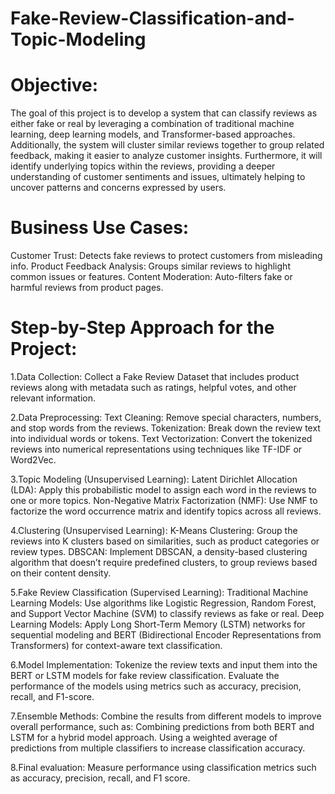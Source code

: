 # Fake-Review-Classification-and-Topic-Modeling
# Objective: 
The goal of this project is to develop a system that can classify reviews as either fake or real by leveraging a combination of traditional machine learning, deep learning models, and Transformer-based approaches. Additionally, the system will cluster similar reviews together to group related feedback, making it easier to analyze customer insights. Furthermore, it will identify underlying topics within the reviews, providing a deeper understanding of customer sentiments and issues, ultimately helping to uncover patterns and concerns expressed by users.
# Business Use Cases:
Customer Trust: Detects fake reviews to protect customers from misleading info.
Product Feedback Analysis: Groups similar reviews to highlight common issues or features.
Content Moderation: Auto-filters fake or harmful reviews from product pages.
# Step-by-Step Approach for the Project:
1.Data Collection:
Collect a Fake Review Dataset that includes product reviews along with metadata such as ratings, helpful votes, and other relevant information.

2.Data Preprocessing:
Text Cleaning: Remove special characters, numbers, and stop words from the reviews.
Tokenization: Break down the review text into individual words or tokens.
Text Vectorization: Convert the tokenized reviews into numerical representations using techniques like TF-IDF or Word2Vec.

3.Topic Modeling (Unsupervised Learning):
Latent Dirichlet Allocation (LDA): Apply this probabilistic model to assign each word in the reviews to one or more topics.
Non-Negative Matrix Factorization (NMF): Use NMF to factorize the word occurrence matrix and identify topics across all reviews.

4.Clustering (Unsupervised Learning):
K-Means Clustering: Group the reviews into K clusters based on similarities, such as product categories or review types.
DBSCAN: Implement DBSCAN, a density-based clustering algorithm that doesn’t require predefined clusters, to group reviews based on their content density.

5.Fake Review Classification (Supervised Learning):
Traditional Machine Learning Models: Use algorithms like Logistic Regression, Random Forest, and Support Vector Machine (SVM) to classify reviews as fake or real.
Deep Learning Models: Apply Long Short-Term Memory (LSTM) networks for sequential modeling and BERT (Bidirectional Encoder Representations from Transformers) for 
context-aware text classification.

6.Model Implementation:
Tokenize the review texts and input them into the BERT or LSTM models for fake review classification.
Evaluate the performance of the models using metrics such as accuracy, precision, recall, and F1-score.

7.Ensemble Methods:
Combine the results from different models to improve overall performance, such as:
Combining predictions from both BERT and LSTM for a hybrid model approach.
Using a weighted average of predictions from multiple classifiers to increase classification accuracy.

8.Final evaluation:
 Measure performance using classification metrics such as accuracy, precision, recall, and F1 score.
